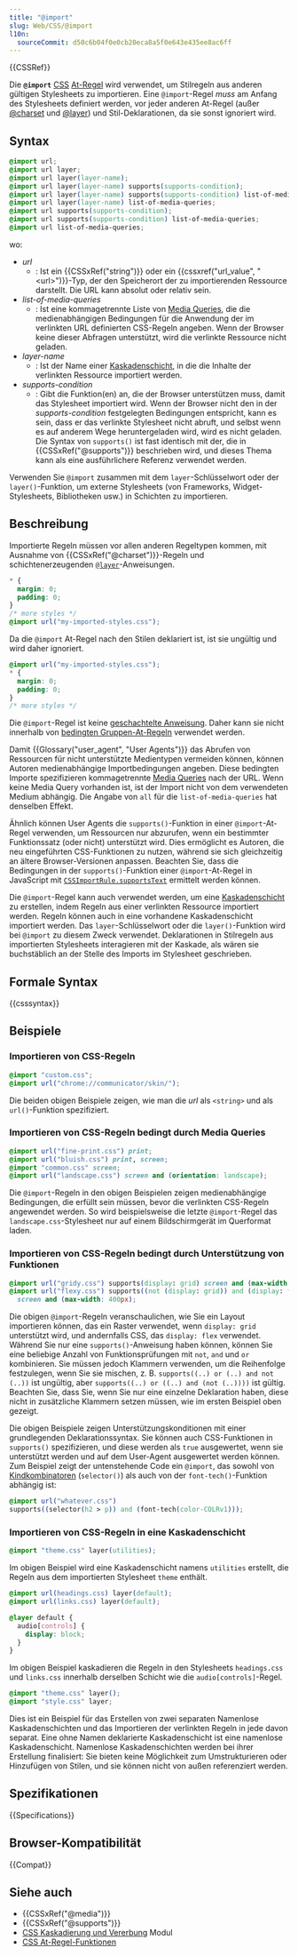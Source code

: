 ```yaml
---
title: "@import"
slug: Web/CSS/@import
l10n:
  sourceCommit: d50c6b04f0e0cb20eca8a5f0e643e435ee8ac6ff
---
```


{{CSSRef}}

Die **`@import`** [CSS](/de/docs/Web/CSS) [At-Regel](/de/docs/Web/CSS/CSS_syntax/At-rule) wird verwendet, um Stilregeln aus anderen gültigen Stylesheets zu importieren.
Eine `@import`-Regel _muss_ am Anfang des Stylesheets definiert werden, vor jeder anderen At-Regel (außer [@charset](/de/docs/Web/CSS/@charset) und [@layer](/de/docs/Web/CSS/@layer)) und Stil-Deklarationen, da sie sonst ignoriert wird.

## Syntax

```css
@import url;
@import url layer;
@import url layer(layer-name);
@import url layer(layer-name) supports(supports-condition);
@import url layer(layer-name) supports(supports-condition) list-of-media-queries;
@import url layer(layer-name) list-of-media-queries;
@import url supports(supports-condition);
@import url supports(supports-condition) list-of-media-queries;
@import url list-of-media-queries;
```

wo:

- _url_
  - : Ist ein {{CSSxRef("string")}} oder ein {{cssxref("url_value", "&lt;url&gt;")}}-Typ, der den Speicherort der zu importierenden Ressource darstellt. Die URL kann absolut oder relativ sein.
- _list-of-media-queries_
  - : Ist eine kommagetrennte Liste von [Media Queries](/de/docs/Web/CSS/CSS_media_queries/Using_media_queries), die die medienabhängigen Bedingungen für die Anwendung der im verlinkten URL definierten CSS-Regeln angeben. Wenn der Browser keine dieser Abfragen unterstützt, wird die verlinkte Ressource nicht geladen.
- _layer-name_
  - : Ist der Name einer [Kaskadenschicht](/de/docs/Web/CSS/@layer), in die die Inhalte der verlinkten Ressource importiert werden.
- _supports-condition_
  - : Gibt die Funktion(en) an, die der Browser unterstützen muss, damit das Stylesheet importiert wird.
    Wenn der Browser nicht den in der _supports-condition_ festgelegten Bedingungen entspricht, kann es sein, dass er das verlinkte Stylesheet nicht abruft, und selbst wenn es auf anderem Wege heruntergeladen wird, wird es nicht geladen.
    Die Syntax von `supports()` ist fast identisch mit der, die in {{CSSxRef("@supports")}} beschrieben wird, und dieses Thema kann als eine ausführlichere Referenz verwendet werden.

Verwenden Sie `@import` zusammen mit dem `layer`-Schlüsselwort oder der `layer()`-Funktion, um externe Stylesheets (von Frameworks, Widget-Stylesheets, Bibliotheken usw.) in Schichten zu importieren.

## Beschreibung

Importierte Regeln müssen vor allen anderen Regeltypen kommen, mit Ausnahme von {{CSSxRef("@charset")}}-Regeln und schichtenerzeugenden [`@layer`](/de/docs/Web/CSS/@layer)-Anweisungen.

```css example-bad
* {
  margin: 0;
  padding: 0;
}
/* more styles */
@import url("my-imported-styles.css");
```

Da die `@import` At-Regel nach den Stilen deklariert ist, ist sie ungültig und wird daher ignoriert.

```css example-good
@import url("my-imported-styles.css");
* {
  margin: 0;
  padding: 0;
}
/* more styles */
```

Die `@import`-Regel ist keine [geschachtelte Anweisung](/de/docs/Web/CSS/CSS_syntax/Syntax#nested_statements). Daher kann sie nicht innerhalb von [bedingten Gruppen-At-Regeln](/de/docs/Web/CSS/CSS_conditional_rules#at-rules) verwendet werden.

Damit {{Glossary("user_agent", "User Agents")}} das Abrufen von Ressourcen für nicht unterstützte Medientypen vermeiden können, können Autoren medienabhängige Importbedingungen angeben. Diese bedingten Importe spezifizieren kommagetrennte [Media Queries](/de/docs/Web/CSS/CSS_media_queries/Using_media_queries) nach der URL. Wenn keine Media Query vorhanden ist, ist der Import nicht von dem verwendeten Medium abhängig. Die Angabe von `all` für die `list-of-media-queries` hat denselben Effekt.

Ähnlich können User Agents die `supports()`-Funktion in einer `@import`-At-Regel verwenden, um Ressourcen nur abzurufen, wenn ein bestimmter Funktionssatz (oder nicht) unterstützt wird.
Dies ermöglicht es Autoren, die neu eingeführten CSS-Funktionen zu nutzen, während sie sich gleichzeitig an ältere Browser-Versionen anpassen.
Beachten Sie, dass die Bedingungen in der `supports()`-Funktion einer `@import`-At-Regel in JavaScript mit [`CSSImportRule.supportsText`](/de/docs/Web/API/CSSImportRule/supportsText) ermittelt werden können.

Die `@import`-Regel kann auch verwendet werden, um eine [Kaskadenschicht](/de/docs/Web/CSS/@layer) zu erstellen, indem Regeln aus einer verlinkten Ressource importiert werden. Regeln können auch in eine vorhandene Kaskadenschicht importiert werden. Das `layer`-Schlüsselwort oder die `layer()`-Funktion wird bei `@import` zu diesem Zweck verwendet. Deklarationen in Stilregeln aus importierten Stylesheets interagieren mit der Kaskade, als wären sie buchstäblich an der Stelle des Imports im Stylesheet geschrieben.

## Formale Syntax

{{csssyntax}}

## Beispiele

### Importieren von CSS-Regeln

```css
@import "custom.css";
@import url("chrome://communicator/skin/");
```

Die beiden obigen Beispiele zeigen, wie man die _url_ als `<string>` und als `url()`-Funktion spezifiziert.

### Importieren von CSS-Regeln bedingt durch Media Queries

```css
@import url("fine-print.css") print;
@import url("bluish.css") print, screen;
@import "common.css" screen;
@import url("landscape.css") screen and (orientation: landscape);
```

Die `@import`-Regeln in den obigen Beispielen zeigen medienabhängige Bedingungen, die erfüllt sein müssen, bevor die verlinkten CSS-Regeln angewendet werden. So wird beispielsweise die letzte `@import`-Regel das `landscape.css`-Stylesheet nur auf einem Bildschirmgerät im Querformat laden.

### Importieren von CSS-Regeln bedingt durch Unterstützung von Funktionen

```css
@import url("gridy.css") supports(display: grid) screen and (max-width: 400px);
@import url("flexy.css") supports((not (display: grid)) and (display: flex))
  screen and (max-width: 400px);
```

Die obigen `@import`-Regeln veranschaulichen, wie Sie ein Layout importieren können, das ein Raster verwendet, wenn `display: grid` unterstützt wird, und andernfalls CSS, das `display: flex` verwendet.
Während Sie nur eine `supports()`-Anweisung haben können, können Sie eine beliebige Anzahl von Funktionsprüfungen mit `not`, `and` und `or` kombinieren. Sie müssen jedoch Klammern verwenden, um die Reihenfolge festzulegen, wenn Sie sie mischen, z. B. `supports((..) or (..) and not (..))` ist ungültig, aber `supports((..) or ((..) and (not (..))))` ist gültig.
Beachten Sie, dass Sie, wenn Sie nur eine einzelne Deklaration haben, diese nicht in zusätzliche Klammern setzen müssen, wie im ersten Beispiel oben gezeigt.

Die obigen Beispiele zeigen Unterstützungskonditionen mit einer grundlegenden Deklarationssyntax.
Sie können auch CSS-Funktionen in `supports()` spezifizieren, und diese werden als `true` ausgewertet, wenn sie unterstützt werden und auf dem User-Agent ausgewertet werden können.
Zum Beispiel zeigt der untenstehende Code ein `@import`, das sowohl von [Kindkombinatoren](/de/docs/Web/CSS/Child_combinator) (`selector()`) als auch von der `font-tech()`-Funktion abhängig ist:

```css
@import url("whatever.css")
supports((selector(h2 > p)) and (font-tech(color-COLRv1)));
```

### Importieren von CSS-Regeln in eine Kaskadenschicht

```css
@import "theme.css" layer(utilities);
```

Im obigen Beispiel wird eine Kaskadenschicht namens `utilities` erstellt, die Regeln aus dem importierten Stylesheet `theme` enthält.

```css
@import url(headings.css) layer(default);
@import url(links.css) layer(default);

@layer default {
  audio[controls] {
    display: block;
  }
}
```

Im obigen Beispiel kaskadieren die Regeln in den Stylesheets `headings.css` und `links.css` innerhalb derselben Schicht wie die `audio[controls]`-Regel.

```css
@import "theme.css" layer();
@import "style.css" layer;
```

Dies ist ein Beispiel für das Erstellen von zwei separaten Namenlose Kaskadenschichten und das Importieren der verlinkten Regeln in jede davon separat. Eine ohne Namen deklarierte Kaskadenschicht ist eine namenlose Kaskadenschicht. Namenlose Kaskadenschichten werden bei ihrer Erstellung finalisiert: Sie bieten keine Möglichkeit zum Umstrukturieren oder Hinzufügen von Stilen, und sie können nicht von außen referenziert werden.

## Spezifikationen

{{Specifications}}

## Browser-Kompatibilität

{{Compat}}

## Siehe auch

- {{CSSxRef("@media")}}
- {{CSSxRef("@supports")}}
- [CSS Kaskadierung und Vererbung](/de/docs/Web/CSS/CSS_cascade) Modul
- [CSS At-Regel-Funktionen](/de/docs/Web/CSS/CSS_syntax/At-rule_functions)
